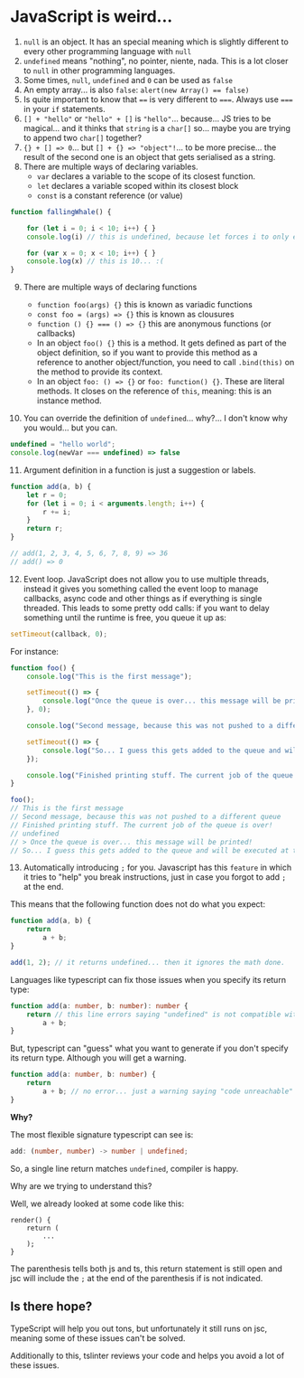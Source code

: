# JavaScript is weird...

1. `null` is an object. It has an special meaning which is slightly different to every other programming language with `null`
2. `undefined` means "nothing", no pointer, niente, nada. This is a lot closer to `null` in other programming languages.
3. Some times, `null`, `undefined` and `0` can be used as `false`
4. An empty array... is also `false`: `alert(new Array() == false)`
5. Is quite important to know that `==` is very different to `===`. Always use `===` in your `if` statements.
6. `[] + "hello"` or `"hello" + []` is `"hello"`... because... JS tries to be magical... and it thinks that `string` is a `char[]` so... maybe you are trying to append two `char[]` together?
7. `{} + [] => 0`... but `[] + {} => "object"!`... to be more precise... the result of the second one is an object that gets serialised as a string.
8. There are multiple ways of declaring variables.
    - `var` declares a variable to the scope of its closest function.
    - `let` declares a variable scoped within its closest block
    - `const` is a constant reference (or value)

```js
function fallingWhale() {

    for (let i = 0; i < 10; i++) { }
    console.log(i) // this is undefined, because let forces i to only exist in the for loop.

    for (var x = 0; x < 10; i++) { }
    console.log(x) // this is 10... :(
}
```

9. There are multiple ways of declaring functions
    - `function foo(args) {}` this is known as variadic functions
    - `const foo = (args) => {}` this is known as clousures
    - `function () {} === () => {}` this are anonymous functions (or callbacks)
    - In an object `foo() {}` this is a method. It gets defined as part of the object definition, so if you want to provide this method as a reference to another object/function, you need to call `.bind(this)` on the method to provide its context.
    - In an object `foo: () => {}` or `foo: function() {}`. These are literal methods. It closes on the reference of `this`, meaning: this is an instance method.

10. You can override the definition of `undefined`... why?... I don't know why you would... but you can. 
```js
undefined = "hello world"; 
console.log(newVar === undefined) => false
```

11. Argument definition in a function is just a suggestion or labels.

```js
function add(a, b) {
    let r = 0;
    for (let i = 0; i < arguments.length; i++) {
        r += i;
    } 
    return r; 
}

// add(1, 2, 3, 4, 5, 6, 7, 8, 9) => 36
// add() => 0
```

12. Event loop. JavaScript does not allow you to use multiple threads, instead it gives you something called the event loop to manage callbacks, async code and other things as if everything is single threaded. This leads to some pretty odd calls: if you want to delay something until the runtime is free, you queue it up as:

```js
setTimeout(callback, 0);
```

For instance:

```js
function foo() {
    console.log("This is the first message");

    setTimeout(() => {
        console.log("Once the queue is over... this message will be printed!");
    }, 0);

    console.log("Second message, because this was not pushed to a different queue");

    setTimeout(() => {
        console.log("So... I guess this gets added to the queue and will be executed at the very end?");
    });

    console.log("Finished printing stuff. The current job of the queue is over!");
}

foo();
// This is the first message
// Second message, because this was not pushed to a different queue
// Finished printing stuff. The current job of the queue is over!
// undefined
// > Once the queue is over... this message will be printed!
// So... I guess this gets added to the queue and will be executed at the very end?
```

13.  Automatically introducing `;` for you. Javascript has this `feature` in which it tries to "help" you break instructions, just in case you forgot to add `;` at the end.

This means that the following function does not do what you expect:

```js
function add(a, b) {
    return
        a + b;
}

add(1, 2); // it returns undefined... then it ignores the math done.
```

Languages like typescript can fix those issues when you specify its return type:

```ts
function add(a: number, b: number): number {
    return // this line errors saying "undefined" is not compatible with "number"
        a + b;
}
```

But, typescript can "guess" what you want to generate if you don't specify its return type. Although you will get a warning.

```ts
function add(a: number, b: number) {
    return 
        a + b; // no error... just a warning saying "code unreachable"
}
```

**Why?**

The most flexible signature typescript can see is:
```ts
add: (number, number) -> number | undefined;
```

So, a single line return matches `undefined`, compiler is happy.

Why are we trying to understand this?

Well, we already looked at some code like this:

```tsx
render() { 
    return (
        ...
    );
}
```

The parenthesis tells both js and ts, this return statement is still open and jsc will include the `;` at the end of the parenthesis if is not indicated.

## Is there hope?

TypeScript will help you out tons, but unfortunately it still runs on jsc, meaning some of these issues can't be solved.

Additionally to this, tslinter reviews your code and helps you avoid a lot of these issues.